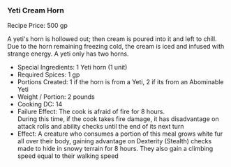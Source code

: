 ### Yeti Cream Horn

Recipe Price: 500 gp

A yeti's horn is hollowed out; then cream is poured into it and left to chill. Due to the horn remaining freezing cold, the cream is iced and infused with strange energy. A yeti only has two horns.

- ﻿﻿Special Ingredients: 1 Yeti horn (1 unit)
- ﻿﻿Required Spices: 1 gp
- ﻿﻿Portions Created: 1 if the horn is from a Yeti, 2 if its from an Abominable Yeti
- ﻿﻿Weight / Portion: 2 pounds
- ﻿﻿Cooking DC: 14
- ﻿﻿Failure Effect: The cook is afraid of fire for 8 hours.  
    During this time, if the cook takes fire damage, it has disadvantage on attack rolls and ability checks until the end of its next turn
- ﻿﻿Effect: A creature who consumes a portion of this meal grows white fur all over their body, gaining advantage on Dexterity (Stealth) checks made to hide in snowy terrain for 8 hours. They also gain a climbing speed equal to their walking speed
